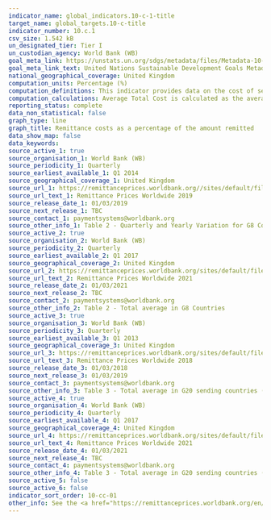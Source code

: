 ```yaml
---
indicator_name: global_indicators.10-c-1-title
target_name: global_targets.10-c-title
indicator_number: 10.c.1
csv_size: 1.542 kB
un_designated_tier: Tier I
un_custodian_agency: World Bank (WB)
goal_meta_link: https://unstats.un.org/sdgs/metadata/files/Metadata-10-0C-01.pdf
goal_meta_link_text: United Nations Sustainable Development Goals Metadata (PDF 4.0 MB)
national_geographical_coverage: United Kingdom
computation_units: Percentage (%)
computation_definitions: This indicator provides data on the cost of sending and receiving small amounts of money from one country to another. Called remittances, these international transfers are often initiated by migrant workers.
computation_calculations: Average Total Cost is calculated as the average total cost for sending USD 200 with all Remittance Service Providers worldwide.
reporting_status: complete
data_non_statistical: false
graph_type: line
graph_title: Remittance costs as a percentage of the amount remitted
data_show_map: false
data_keywords:
source_active_1: true
source_organisation_1: World Bank (WB)
source_periodicity_1: Quarterly
source_earliest_available_1: Q1 2014
source_geographical_coverage_1: United Kingdom
source_url_1: https://remittanceprices.worldbank.org//sites/default/files/rpw_report_march_2019.pdf
source_url_text_1: Remittance Prices Worldwide 2019
source_release_date_1: 01/03/2019
source_next_release_1: TBC
source_contact_1: paymentsystems@worldbank.org
source_other_info_1: Table 2 - Quarterly and Yearly Variation for G8 Countries (Q1 2014 - Q1 2019) (%)
source_active_2: true
source_organisation_2: World Bank (WB)
source_periodicity_2: Quarterly
source_earliest_available_2: Q1 2017
source_geographical_coverage_2: United Kingdom
source_url_2: https://remittanceprices.worldbank.org/sites/default/files/rpw_main_report_and_annex_q121_final.pdf
source_url_text_2: Remittance Prices Worldwide 2021
source_release_date_2: 01/03/2021
source_next_release_2: TBC
source_contact_2: paymentsystems@worldbank.org
source_other_info_2: Table 2 - Total average in G8 Countries
source_active_3: true
source_organisation_3: World Bank (WB)
source_periodicity_3: Quarterly
source_earliest_available_3: Q1 2013
source_geographical_coverage_3: United Kingdom
source_url_3: https://remittanceprices.worldbank.org/sites/default/files/rpw_report_march2018.pdf
source_url_text_3: Remittance Prices Worldwide 2018
source_release_date_3: 01/03/2018
source_next_release_3: 01/03/2019
source_contact_3: paymentsystems@worldbank.org
source_other_info_3: Table 3 - Total average in G20 sending countries (%)
source_active_4: true
source_organisation_4: World Bank (WB)
source_periodicity_4: Quarterly
source_earliest_available_4: Q1 2017
source_geographical_coverage_4: United Kingdom
source_url_4: https://remittanceprices.worldbank.org/sites/default/files/rpw_main_report_and_annex_q121_final.pdf
source_url_text_4: Remittance Prices Worldwide 2021
source_release_date_4: 01/03/2021
source_next_release_4: TBC
source_contact_4: paymentsystems@worldbank.org
source_other_info_4: Table 3 - Total average in G20 sending countries (%)
source_active_5: false
source_active_6: false
indicator_sort_order: 10-cc-01
other_info: See the <a href="https://remittanceprices.worldbank.org/en/methodology">Remittance Prices Worldwide methodology</a> for more information.  Data follows the UN specification for this indicator. This indicator has been identified in collaboration with topic experts.
---
```

